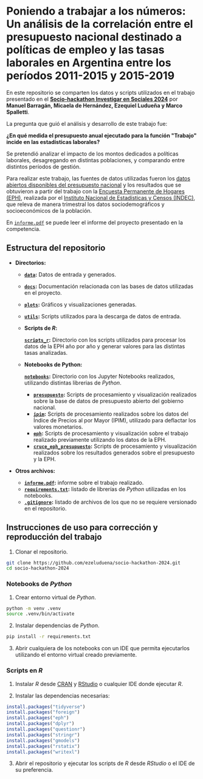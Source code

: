 # Poniendo a trabajar a los números: Un análisis de la correlación entre el presupuesto nacional destinado a políticas de empleo y las tasas laborales en Argentina entre los períodos 2011-2015 y 2015-2019

En este repositorio se comparten los datos y scripts utilizados en el trabajo presentado en el **[Socio-hackathon Investigar en Sociales 2024](https://sociales.unc.edu.ar/content/todav-est-s-tiempo-de-presentarte-en-el-i-socio-hackathon-investigar-en-sociales-2024-la)** por **Manuel Barragán, Micaela de Hernández, Ezequiel Ludueña y Marco Spalletti**.

La pregunta que guió el análisis y desarrollo de este trabajo fue:

**¿En qué medida el presupuesto anual ejecutado para la función "Trabajo" incide en las estadísticas laborales?**

Se pretendió analizar el impacto de los montos dedicados a políticas laborales, desagregando en distintas poblaciones, y comparando entre distintos períodos de gestión.

Para realizar este trabajo, las fuentes de datos utilizadas fueron los [datos abiertos disponibles del presupuesto nacional](https://www.presupuestoabierto.gob.ar/sici/datos-abiertos) y los resultados que se obtuvieron a partir del trabajo con la [Encuesta Permanente de Hogares (EPH)](https://www.indec.gob.ar/indec/web/Institucional-Indec-BasesDeDatos), realizada por el [Instituto Nacional de Estadísticas y Censos (INDEC)](https://www.indec.gob.ar/), que releva de manera trimestral los datos sociodemográficos y socioeconómicos de la población.

En [`informe.pdf`](/informe.pdf) se puede leer el informe del proyecto presentado en la competencia.

## Estructura del repositorio

- **Directorios:**

  - **[`data`](/data):** Datos de entrada y generados.
  - **[`docs`](/docs):** Documentación relacionada con las bases de datos utilizadas en el proyecto.
  - **[`plots`](/plots):** Gráficos y visualizaciones generadas.
  - **[`utils`](/utils):** Scripts utilizados para la descarga de datos de entrada.  

  - **Scripts de *R*:**
  
    **[`scripts_r`](/scripts_r):** Directorio con los scripts utilizados para procesar los datos de la EPH año por año y generar valores para las distintas tasas analizadas.

  - **Notebooks de Python:**

    **[`notebooks`](/notebooks):** Directorio con los Jupyter Notebooks realizados, utilizando distintas librerias de *Python*.
    - **[`presupuesto`](/notebooks/presupuesto.ipynb):** Scripts de procesamiento y visualización realizados sobre la base de datos de presupuesto abierto del gobierno nacional.
    - **[`ipim`](/notebooks/ipim.ipynb):** Scripts de procesamiento realizados sobre los datos del Índice de Precios al por Mayor (IPIM), utilizado para deflactar los valores monetarios.
    - **[`eph`](/notebooks/eph.ipynb):** Scripts de procesamiento y visualización sobre el trabajo realizado previamente utilizando los datos de la EPH.
    - **[`cruce_eph_presupuesto`](/notebooks/cruce_eph_presupuesto.ipynb):** Scripts de procesamiento y visualización realizados sobre los resultados generados sobre el presupuesto y la EPH.

- **Otros archivos:**
  - **[`informe.pdf`](/informe.pdf):** informe sobre el trabajo realizado.
  - **[`requirements.txt`](/requirements.txt):** listado de librerías de *Python* utilizadas en los notebooks.
  - **[`.gitignore`](/.gitignore):** listado de archivos de los que no se requiere versionado en el repositorio.

## Instrucciones de uso para corrección y reproducción del trabajo

1. Clonar el repositorio.

```bash
git clone https://github.com/ezeluduena/socio-hackathon-2024.git
cd socio-hackathon-2024
```

### Notebooks de *Python*

1. Crear entorno virtual de *Python*.

```bash
python -m venv .venv
source .venv/bin/activate
```

2. Instalar dependencias de *Python*.

```bash
pip install -r requirements.txt
```

3. Abrir cualquiera de los notebooks con un IDE que permita ejecutarlos utilizando el entorno virtual creado previamente.

### Scripts en *R*

1. Instalar *R* desde [CRAN](https://cran.r-project.org/) y [RStudio](https://posit.co/download/rstudio-desktop/) o cualquier IDE donde ejecutar *R*.

2. Instalar las dependencias necesarias:

```r
install.packages("tidyverse")
install.packages("foreign")
install.packages("eph")
install.packages("dplyr")
install.packages("questionr")
install.packages("stringr")
install.packages("gmodels")
install.packages("rstatix")
install.packages("writexl")
```

3. Abrir el repositorio y ejecutar los scripts de *R* desde *RStudio* o el IDE de su preferencia.
